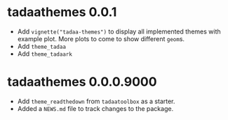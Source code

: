 # tadaathemes 0.0.1

* Add `vignette("tadaa-themes")` to display all implemented themes with example plot. More plots to come to show different `geom`s.
* Add `theme_tadaa`
* Add `theme_tadaark`

# tadaathemes 0.0.0.9000

* Add `theme_readthedown` from `tadaatoolbox` as a starter.
* Added a `NEWS.md` file to track changes to the package.
